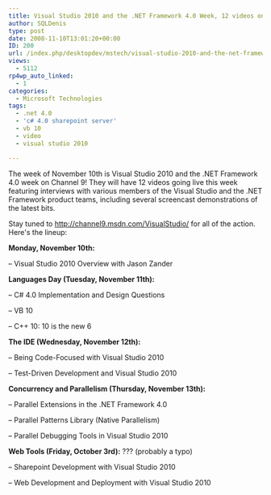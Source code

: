 ```yaml
---
title: Visual Studio 2010 and the .NET Framework 4.0 Week, 12 videos on Channel 9
author: SQLDenis
type: post
date: 2008-11-10T13:01:20+00:00
ID: 200
url: /index.php/desktopdev/mstech/visual-studio-2010-and-the-net-framework-9/
views:
  - 5112
rp4wp_auto_linked:
  - 1
categories:
  - Microsoft Technologies
tags:
  - .net 4.0
  - 'c# 4.0 sharepoint server'
  - vb 10
  - video
  - visual studio 2010

---
```

The week of November 10th is Visual Studio 2010 and the .NET Framework 4.0 week on Channel 9! They will have 12 videos going live this week featuring interviews with various members of the Visual Studio and the .NET Framework product teams, including several screencast demonstrations of the latest bits.

Stay tuned to http://channel9.msdn.com/VisualStudio/ for all of the action. Here's the lineup:

**Monday, November 10th:**
  
&#8211; Visual Studio 2010 Overview with Jason Zander

**Languages Day (Tuesday, November 11th):**
  
&#8211; C# 4.0 Implementation and Design Questions
  
&#8211; VB 10
  
&#8211; C++ 10: 10 is the new 6

**The IDE (Wednesday, November 12th):**
  
&#8211; Being Code-Focused with Visual Studio 2010
  
&#8211; Test-Driven Development and Visual Studio 2010

**Concurrency and Parallelism (Thursday, November 13th):**
  
&#8211; Parallel Extensions in the .NET Framework 4.0
  
&#8211; Parallel Patterns Library (Native Parallelism)
  
&#8211; Parallel Debugging Tools in Visual Studio 2010

**Web Tools (Friday, October 3rd):** ??? (probably a typo)
  
&#8211; Sharepoint Development with Visual Studio 2010
  
&#8211; Web Development and Deployment with Visual Studio 2010